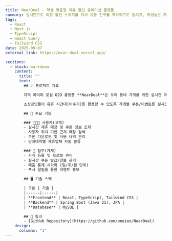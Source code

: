 ```yaml
---
title: NearDeal - 학생 맞춤형 제휴 할인 큐레이션 플랫폼
summary: 실시간으로 특정 할인 스위치를 켜서 유동 인구를 즉각적으로 늘리고, 학생들은 자신의 위치와 소속 단과대학 기준으로 맞춤 할인을 제공받는 O2O 서비스
tags:
  - React
  - Next.js
  - TypeScript
  - React Query
  - Tailwind CSS
date: 2025-09-07
external_link: https://near-deal.vercel.app/

sections:
  - block: markdown
    content:
      title: ""
      text: |
        ## 💡 프로젝트 개요

        지역 하이퍼 로컬 O2O 플랫폼 **NearDeal**은 우리 동네 가게를 위한 실시간 매출 부스팅 서비스입니다.

        소상공인들이 유휴 시간대(비수기)를 활용할 수 있도록 가게별 쿠폰/이벤트를 실시간으로 발행하고, 사용자는 가까운 제휴 매장 정보를 쉽게 확인할 수 있습니다.

        ## 🏬 주요 기능

        ### 👨‍👩‍👧 사용자(고객)
        - 실시간 제휴 매장 및 쿠폰 정보 조회
        - 사용자 위치 기반 근처 매장 검색
        - 쿠폰 다운로드 및 사용 내역 관리
        - 단과대학별 제휴업체 자동 분류

        ### 🧾 점주(가게)
        - 가게 등록 및 프로필 관리
        - 실시간 쿠폰 발급/만료 관리
        - 매출 통계 시각화 (일/주/월 단위)
        - 푸시 알림을 통한 이벤트 홍보

        ## 🖥️ 기술 스택

        | 구분 | 기술 |
        |------|------|
        | **Frontend** | React, TypeScript, Tailwind CSS |
        | **Backend** | Spring Boot (Java 21), JPA |
        | **Database** | MySQL |

        ## 🔗 링크
        - [GitHub Repository](https://github.com/oneieo/NearDeal)
    design:
      columns: "1"
---
```

